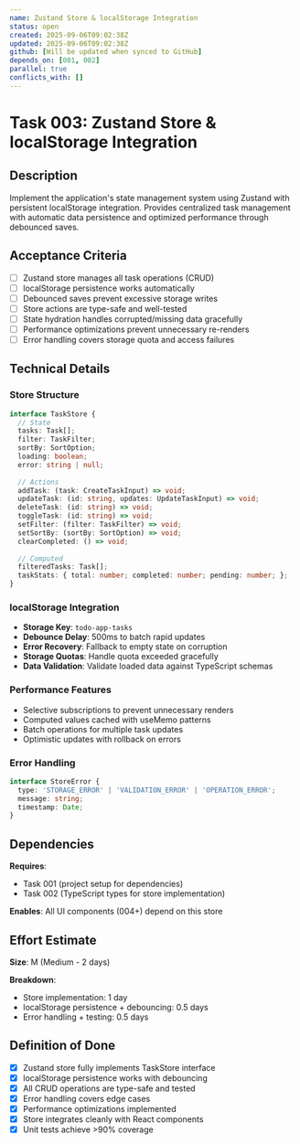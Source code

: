 ```yaml
---
name: Zustand Store & localStorage Integration
status: open
created: 2025-09-06T09:02:38Z
updated: 2025-09-06T09:02:38Z
github: [Will be updated when synced to GitHub]
depends_on: [001, 002]
parallel: true
conflicts_with: []
---
```


# Task 003: Zustand Store & localStorage Integration

## Description

Implement the application's state management system using Zustand with persistent localStorage integration. Provides centralized task management with automatic data persistence and optimized performance through debounced saves.

## Acceptance Criteria

- [ ] Zustand store manages all task operations (CRUD)
- [ ] localStorage persistence works automatically
- [ ] Debounced saves prevent excessive storage writes
- [ ] Store actions are type-safe and well-tested
- [ ] State hydration handles corrupted/missing data gracefully
- [ ] Performance optimizations prevent unnecessary re-renders
- [ ] Error handling covers storage quota and access failures

## Technical Details

### Store Structure
```typescript
interface TaskStore {
  // State
  tasks: Task[];
  filter: TaskFilter;
  sortBy: SortOption;
  loading: boolean;
  error: string | null;
  
  // Actions
  addTask: (task: CreateTaskInput) => void;
  updateTask: (id: string, updates: UpdateTaskInput) => void;
  deleteTask: (id: string) => void;
  toggleTask: (id: string) => void;
  setFilter: (filter: TaskFilter) => void;
  setSortBy: (sortBy: SortOption) => void;
  clearCompleted: () => void;
  
  // Computed
  filteredTasks: Task[];
  taskStats: { total: number; completed: number; pending: number; };
}
```

### localStorage Integration
- **Storage Key**: `todo-app-tasks`
- **Debounce Delay**: 500ms to batch rapid updates
- **Error Recovery**: Fallback to empty state on corruption
- **Storage Quotas**: Handle quota exceeded gracefully
- **Data Validation**: Validate loaded data against TypeScript schemas

### Performance Features
- Selective subscriptions to prevent unnecessary renders
- Computed values cached with useMemo patterns
- Batch operations for multiple task updates
- Optimistic updates with rollback on errors

### Error Handling
```typescript
interface StoreError {
  type: 'STORAGE_ERROR' | 'VALIDATION_ERROR' | 'OPERATION_ERROR';
  message: string;
  timestamp: Date;
}
```

## Dependencies

**Requires**: 
- Task 001 (project setup for dependencies)
- Task 002 (TypeScript types for store implementation)

**Enables**: All UI components (004+) depend on this store

## Effort Estimate

**Size**: M (Medium - 2 days)

**Breakdown**:
- Store implementation: 1 day
- localStorage persistence + debouncing: 0.5 days
- Error handling + testing: 0.5 days

## Definition of Done

- [x] Zustand store fully implements TaskStore interface
- [x] localStorage persistence works with debouncing
- [x] All CRUD operations are type-safe and tested
- [x] Error handling covers edge cases
- [x] Performance optimizations implemented
- [x] Store integrates cleanly with React components
- [x] Unit tests achieve >90% coverage